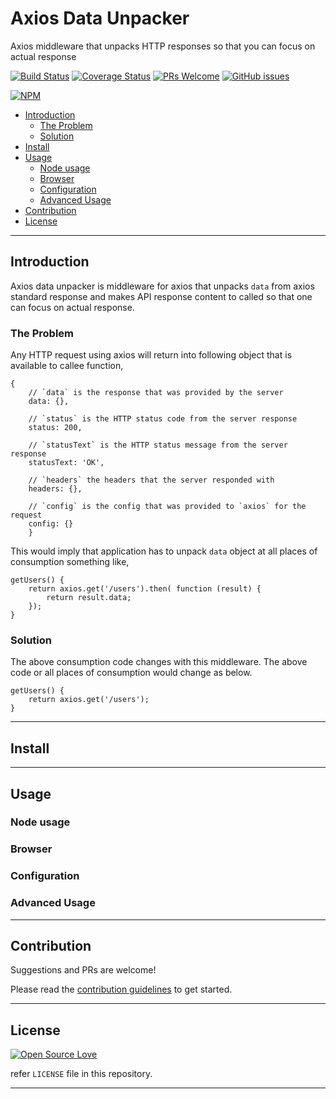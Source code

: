 # Axios Data Unpacker

Axios middleware that unpacks HTTP responses so that you can focus on actual response

[![Build Status](https://travis-ci.org/anubhavsrivastava/axios-data-unpacker.svg?branch=master)](https://travis-ci.org/anubhavsrivastava/axios-data-unpacker)
[![Coverage Status](https://coveralls.io/repos/github/anubhavsrivastava/axios-data-unpacker/badge.svg?branch=master)](https://coveralls.io/github/anubhavsrivastava/axios-data-unpacker?branch=master)
[![PRs Welcome](https://img.shields.io/badge/PRs-welcome-brightgreen.svg?style=flat-square)](http://makeapullrequest.com)
[![GitHub issues](https://img.shields.io/github/issues/anubhavsrivastava/axios-data-unpacker.svg?style=flat-square)](https://github.com/anubhavsrivastava/axios-data-unpacker/issues)

[![NPM](https://nodei.co/npm/axios-data-unpacker.png?downloads=true&stars=true)](https://nodei.co/npm/axios-data-unpacker/)

<!-- toc -->

-   [Introduction](#introduction)
    -   [The Problem](#the-problem)
    -   [Solution](#solution)
-   [Install](#install)
-   [Usage](#usage)
    -   [Node usage](#node-usage)
    -   [Browser](#browser)
    -   [Configuration](#configuration)
    -   [Advanced Usage](#advanced-usage)
-   [Contribution](#contribution)
-   [License](#license)

<!-- tocstop -->

---

## Introduction

Axios data unpacker is middleware for axios that unpacks `data` from axios standard response and makes API response content to called so that one can focus on actual response.

### The Problem

Any HTTP request using axios will return into following object that is available to callee function,

    {
        // `data` is the response that was provided by the server
        data: {},

        // `status` is the HTTP status code from the server response
        status: 200,

        // `statusText` is the HTTP status message from the server response
        statusText: 'OK',

        // `headers` the headers that the server responded with
        headers: {},

        // `config` is the config that was provided to `axios` for the request
        config: {}
        }

This would imply that application has to unpack `data` object at all places of consumption something like,

    getUsers() {
        return axios.get('/users').then( function (result) {
            return result.data;
        });
    }

### Solution

The above consumption code changes with this middleware. The above code or all places of consumption would change as below.

    getUsers() {
        return axios.get('/users');
    }

---

## Install

---

## Usage

### Node usage

### Browser

### Configuration

### Advanced Usage

---

<!-- References
https://laracasts.com/discuss/channels/servers/get-data-out-from-axios-javascript -->

## Contribution

Suggestions and PRs are welcome!

Please read the [contribution guidelines](CONTRIBUTING.md) to get started.

<!-- Change contributing.md -->

---

## License

[![Open Source Love](https://badges.frapsoft.com/os/mit/mit.svg?v=102)](LICENSE)

refer `LICENSE` file in this repository.

---
